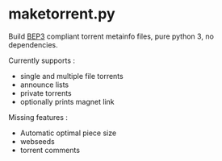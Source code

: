 # maketorrent.py

Build [BEP3][1] compliant torrent metainfo files, pure python 3, no dependencies.

Currently supports :

* single and multiple file torrents
* announce lists
* private torrents
* optionally prints magnet link

Missing features :

* Automatic optimal piece size
* webseeds
* torrent comments


[1]: http://bittorrent.org/beps/bep_0003.html
